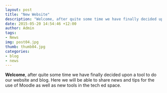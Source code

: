 ```yaml
---
layout: post
title: "New Website"
description: "Welcome, after quite some time we have finally decided upon a tool to do our website and blog."
date: 2015-05-20 14:54:46 +12:00
author: Admin
tags:
- News
img: post04.jpg
thumb: thumb04.jpg
categories:
- blog
- news
---
```


**Welcome**, after quite some time we have finally decided upon a tool to do our website and blog. Here we will be able to share news and tips for the use of Moodle as well as new tools in the tech ed space. 
